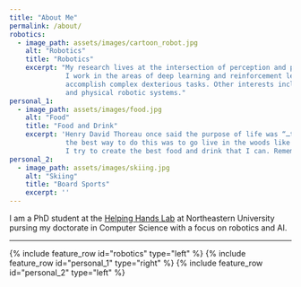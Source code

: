 ```yaml
---
title: "About Me"
permalink: /about/
robotics:
  - image_path: assets/images/cartoon_robot.jpg
    alt: "Robotics"
    title: "Robotics"
    excerpt: "My research lives at the intersection of perception and planning/control for robotic manipulation in unstructured environments.
              I work in the areas of deep learning and reinforcement learning focusing on learning policies directly from sensor input to 
              accomplish complex dexterious tasks. Other interests include stochastic models, simulation environments, model architectures,
              and physical robotic systems."
personal_1:
  - image_path: assets/images/food.jpg
    alt: "Food"
    title: "Food and Drink"
    excerpt: 'Henry David Thoreau once said the purpose of life was “…to live deep and suck out all the marrow of life”. He then decided 
              the best way to do this was to go live in the woods like a hermit. Following the literal interpretation rather than the spirit,
              I try to create the best food and drink that I can. Remember, life is too short to eat boring things.'
personal_2:
  - image_path: assets/images/skiing.jpg
    alt: "Skiing"
    title: "Board Sports"
    excerpt: ''
---
```


I am a PhD student at the [Helping Hands Lab](https://www2.ccs.neu.edu/research/helpinghands/) at Northeastern University pursing 
my doctorate in Computer Science with a focus on robotics and AI.

---

{% include feature_row id="robotics" type="left" %}
{% include feature_row id="personal_1" type="right" %}
{% include feature_row id="personal_2" type="left" %}

